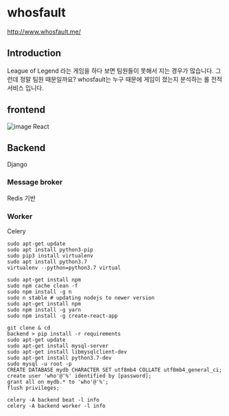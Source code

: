# whosfault
http://www.whosfault.me/  

## Introduction
League of Legend 라는 게임을 하다 보면 팀원들이 못해서 지는 경우가 많습니다.
그런데 정말 팀원 때문일까요?
whosfault는 누구 때문에 게임이 졌는지 분석하는 롤 전적서비스 입니다.


## frontend
![image](https://user-images.githubusercontent.com/59424336/111421448-55a52b80-8730-11eb-81a3-cefa6bf66b6b.png)
React

## Backend
Django
### Message broker
Redis 기반




### Worker
Celery


```
sudo apt-get update
sudo apt install python3-pip
sudo pip3 install virtualenv
sudo apt install python3.7
virtualenv --python=python3.7 virtual

sudo apt-get install npm
sudo npm cache clean -f
sudo npm install -g n
sudo n stable # updating nodejs to newer version
sudo apt-get install npm
sudo npm install -g yarn
sudo npm install -g create-react-app
```

```
git clone & cd
backend > pip install -r requirements
sudo apt-get update
sudo apt-get install mysql-server
sudo apt-get install libmysqlclient-dev
sudo apt-get install python3.7-dev
sudo mysql -u root -p
CREATE DATABASE mydb CHARACTER SET utf8mb4 COLLATE utf8mb4_general_ci;
create user 'who'@'%' identified by [password];
grant all on mydb.* to 'who'@'%';
flush privileges;
```
```
celery -A backend beat -l info 
celery -A backend worker -l info 
```
